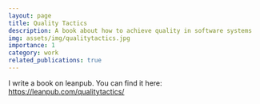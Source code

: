 ```yaml
---
layout: page
title: Quality Tactics
description: A book about how to achieve quality in software systems
img: assets/img/qualitytactics.jpg
importance: 1
category: work
related_publications: true
---
```


I write a book on leanpub. You can find it here: https://leanpub.com/qualitytactics/